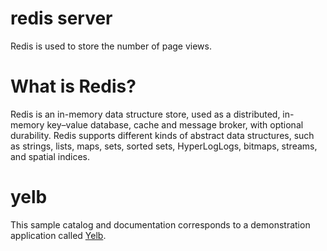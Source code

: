 # redis server

Redis is used to store the number of page views.

# What is Redis?
Redis is an in-memory data structure store, used as a distributed, in-memory key–value database, cache and message broker, with optional durability. Redis supports different kinds of abstract data structures, such as strings, lists, maps, sets, sorted sets, HyperLogLogs, bitmaps, streams, and spatial indices.

# yelb

This sample catalog and documentation corresponds to a demonstration application called [Yelb](https://github.com/mreferre/yelb).